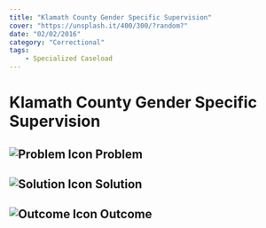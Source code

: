 ```yaml
---
title: "Klamath County Gender Specific Supervision"
cover: "https://unsplash.it/400/300/?random?"
date: "02/02/2016"
category: "Correctional"
tags:
    - Specialized Caseload 
---
```


# Klamath County Gender Specific Supervision

## ![Problem Icon](https://github.com/google/material-design-icons/raw/master/alert/1x_web/ic_error_outline_black_48dp.png "Problem") Problem

## ![Solution Icon](https://github.com/google/material-design-icons/raw/master/action/1x_web/ic_lightbulb_outline_black_48dp.png "Solution") Solution

## ![Outcome Icon](https://github.com/google/material-design-icons/raw/master/action/1x_web/ic_view_list_black_48dp.png "Outcome") Outcome
